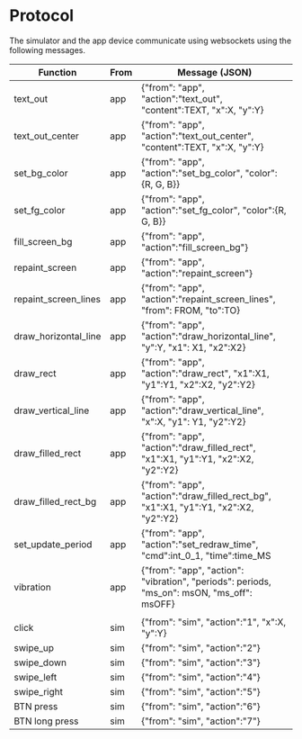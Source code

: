 # Protocol

The simulator and the app device communicate using websockets using the following messages.



| Function             | From | Message (JSON)                                                                      |
|----------------------|------|-------------------------------------------------------------------------------------|
| text_out             | app  | {"from": "app", "action":"text_out", "content":TEXT, "x":X, "y":Y}                  |
| text_out_center      | app  | {"from": "app", "action":"text_out_center", "content":TEXT, "x":X, "y":Y}           |
| set_bg_color         | app  | {"from": "app", "action":"set_bg_color", "color": {R, G, B}}                        |
| set_fg_color         | app  | {"from": "app", "action":"set_fg_color", "color":{R, G, B}}                         |
| fill_screen_bg       | app  | {"from": "app", "action":"fill_screen_bg"}                                          |
| repaint_screen       | app  | {"from": "app", "action":"repaint_screen"}                                          |
| repaint_screen_lines | app  | {"from": "app", "action":"repaint_screen_lines", "from": FROM, "to":TO}             |
| draw_horizontal_line | app  | {"from": "app", "action":"draw_horizontal_line", "y":Y, "x1": X1, "x2":X2}          |
| draw_rect            | app  | {"from": "app", "action":"draw_rect", "x1":X1, "y1":Y1, "x2":X2, "y2":Y2}           |
| draw_vertical_line   | app  | {"from": "app", "action":"draw_vertical_line", "x":X, "y1": Y1, "y2":Y2}            |
| draw_filled_rect     | app  | {"from": "app", "action":"draw_filled_rect", "x1":X1, "y1":Y1, "x2":X2, "y2":Y2}    |
| draw_filled_rect_bg  | app  | {"from": "app", "action":"draw_filled_rect_bg", "x1":X1, "y1":Y1, "x2":X2, "y2":Y2} |
| set_update_period    | app  | {"from": "app", "action":"set_redraw_time", "cmd":int_0_1, "time":time_MS           |
| vibration            | app  | {"from": "app", "action": "vibration", "periods": periods, "ms_on": msON, "ms_off": msOFF}                          |
|                      |      |                                                                                     |
| click                | sim  | {"from": "sim", "action":"1", "x":X, "y":Y}                                         |
| swipe_up             | sim  | {"from": "sim", "action":"2"}                                                       |
| swipe_down           | sim  | {"from": "sim", "action":"3"}                                                       |
| swipe_left           | sim  | {"from": "sim", "action":"4"}                                                       |
| swipe_right          | sim  | {"from": "sim", "action":"5"}                                                       |
| BTN press            | sim  | {"from": "sim", "action":"6"}                                                       |
| BTN long press       | sim  | {"from": "sim", "action":"7"}                                                       |
